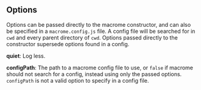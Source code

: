 ## Options

Options can be passed directly to the macrome constructor, and can also be specified in a `macrome.config.js` file. A config file will be searched for in `cwd` and every parent directory of `cwd`. Options passed directly to the constructor supersede options found in a config.

**quiet**: Log less.

**configPath**: The path to a macrome config file to use, or `false` if macrome should not search for a config, instead using only the passed options. `configPath` is not a valid option to specify in a config file.
